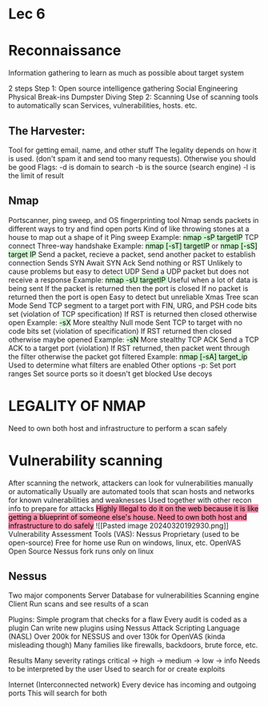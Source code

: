 # Lec 6
# Reconnaissance
Information gathering to learn as much as possible about target system

2 steps 
Step 1:
	Open source intelligence gathering
		Social Engineering
		Physical Break-ins
		Dumpster Diving
Step 2:
	Scanning
		Use of scanning tools to automatically scan Services, vulnerabilities, hosts. etc.

## The Harvester:
Tool for getting email, name, and other stuff
The legality depends on how it is used. (don't spam it and send too many requests). Otherwise you should be good
Flags:
	-d is domain to search
	-b is the source (search engine) 
	-l is the limit of result
## Nmap
Portscanner, ping sweep, and OS fingerprinting tool
Nmap sends packets in different ways to try and find open ports
Kind of like throwing stones at a house to map out a shape of it
Ping sweep
	Example: <mark style="background: #BBFABBA6;">nmap -sP targetIP</mark>
TCP connect
	Three-way handshake 
	Example: <mark style="background: #BBFABBA6;">	nmap \[-sT] targetIP</mark> or <mark style="background: #BBFABBA6;">nmap \[-sS] target IP</mark>
	Send a packet, recieve a packet, send another packet to establish connection
		Sends SYN
		Await SYN Ack
		Send nothing or RST
	Unlikely to cause problems but easy to detect
UDP
	Send a UDP packet but does not receive a response
	Example: <mark style="background: #BBFABBA6;">	nmap -sU targetIP </mark>
	Useful when a lot of data is being sent
	If the packet is returned then the port is closed
	If no packet is returned then the port is open
	Easy to detect but unreliable 
Xmas Tree scan Mode
	Send TCP segment to a target port with FIN, URG, and PSH code bits set (violation of TCP specification)
	If RST is returned then closed otherwise open
	Example: <mark style="background: #BBFABBA6;">	-sX</mark>
	More stealthy
Null mode
	Sent TCP to target with no code bits set (violation of specification)
	If RST returned then closed otherwise maybe opened
	Example: <mark style="background: #BBFABBA6;">	-sN</mark>
	More stealthy
TCP ACK
	Send a TCP ACK to a target port (violation)
	If RST returned, then packet went through the filter otherwise the packet got filtered
	Example: <mark style="background: #BBFABBA6;">nmap [-sA] target_ip</mark> 
	Used to determine what filters are enabled
Other options
	-p: Set port ranges
	Set source ports so it doesn't get blocked
	Use decoys 

# LEGALITY OF NMAP
Need to own both host and infrastructure to perform a scan safely

# Vulnerability scanning
After scanning the network, attackers can look for vulnerabilities manually or automatically
	Usually are automated tools that scan hosts and networks for known vulnerabilities and weaknesses
	Used together with other recon info to prepare for attacks
<mark style="background: #FF5582A6;">Highly Illegal to do it on the web because it is like getting a blueprint of someone else's house. Need to own both host and infrastructure to do safely</mark>
![[Pasted image 20240320192930.png]]
Vulnerability Assessment Tools (VAS): 
	Nessus
		Proprietary (used to be open-source)
		Free for home use
		Run on windows, linux, etc.
    OpenVAS
		Open Source Nessus fork
		runs only on linux

## Nessus
Two major components
    Server
        Database for vulnerabilities
        Scanning engine
    Client
        Run scans and see results of a scan

Plugins: Simple program that checks for a flaw
    Every audit is coded as a plugin
    Can write new plugins using Nessus Attack Scripting Language (NASL)
	Over 200k for NESSUS and over 130k for OpenVAS (kinda misleading though)
	Many families like firewalls, backdoors, brute force, etc.

Results
	Many severity ratings critical -> high -> medium -> low -> info
	Needs to be interpreted by the user
	Used to search for or create exploits

Internet (Interconnected network)
	Every device has incoming and outgoing ports
	This will search for both